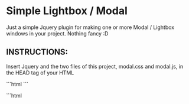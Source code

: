 <h1>Simple Lightbox / Modal</h1>

<p>
Just a simple Jquery plugin for making one or more Modal / Lightbox windows in your project. Nothing fancy :D
</p>

<h2>INSTRUCTIONS:</h2>

<p>
Insert Jquery and the two files of this project, modal.css and modal.js, in the HEAD tag of your HTML
</p>

<p>
```html
	<link rel="stylesheet" href="modal.css" />
	<script src="https://ajax.googleapis.com/ajax/libs/jquery/1.11.2/jquery.min.js"></script>
	<script src="modal.js"></script>
```
</p>

<p>
```html
	<script>
		(function($) {
			$(document).ready(function(){

					//Example use. Add funcitonality to element that opens window and select target Modal
					$('#open_modal').lightbox({modalWindow:'#modal'});

					//Example use 2. Add extra styles to the modal window. It's wise to center if we change size, padding or something in that order
					$('#open_modal_2').lightbox({ modalWindow:'#modal_2', customStyle: {'color':'#ccc', 'padding':'30px'}, center: true });

					//Example use 3. Add size to window and center programatically rather than using the CSS file
					$('#open_modal_3').lightbox({ modalWindow:'#modal_3', width: 1000, height: '30em', center: true });

			});
		})(jQuery);
	</script>
```
</p>
